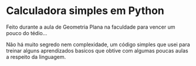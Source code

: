 # Calculadora simples em Python
Feito durante a aula de Geometria Plana na faculdade para vencer um pouco do tédio...

Não há muito segredo nem complexidade, um código simples que usei para treinar alguns aprendizados basicos que obtive com algumas poucas aulas a respeito da linguagem.
